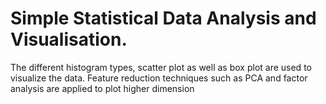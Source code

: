 # Simple Statistical Data Analysis and Visualisation. 

The different histogram types, scatter plot as well as box plot are used to visualize the data. Feature reduction techniques such as PCA and factor analysis are applied to plot higher dimension
